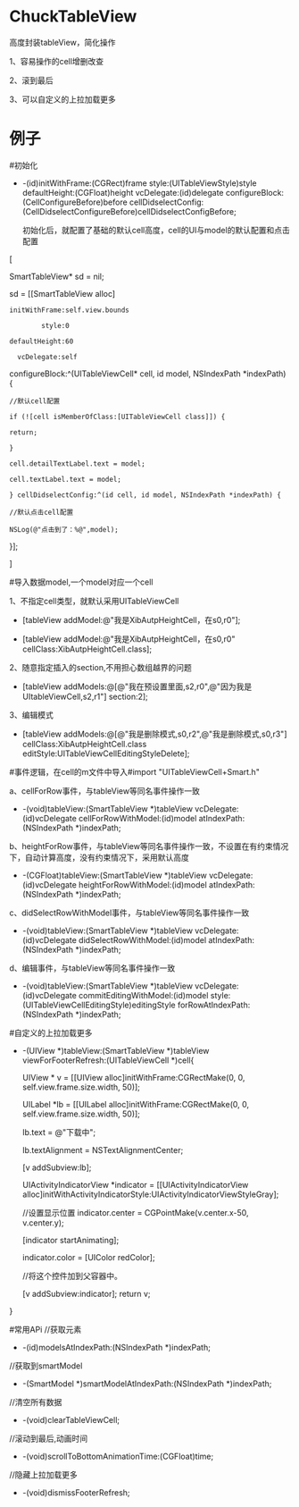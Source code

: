 # ChuckTableView

高度封装tableView，简化操作

  1、容易操作的cell增删改查

  2、滚到最后

  3、可以自定义的上拉加载更多


# 例子

#初始化

- -(id)initWithFrame:(CGRect)frame
              style:(UITableViewStyle)style
      defaultHeight:(CGFloat)height
         vcDelegate:(id)delegate
     configureBlock:(CellConfigureBefore)before
cellDidselectConfig:(CellDidselectConfigureBefore)cellDidselectConfigBefore;

  初始化后，就配置了基础的默认cell高度，cell的UI与model的默认配置和点击配置

[

SmartTableView* sd = nil;

sd = [[SmartTableView alloc]

    initWithFrame:self.view.bounds

            style:0

    defaultHeight:60

      vcDelegate:self

  configureBlock:^(UITableViewCell* cell, id model, NSIndexPath *indexPath) {

    //默认cell配置

    if (![cell isMemberOfClass:[UITableViewCell class]]) {

    return;

    }

    cell.detailTextLabel.text = model;

    cell.textLabel.text = model;

    } cellDidselectConfig:^(id cell, id model, NSIndexPath *indexPath) {

    //默认点击cell配置

    NSLog(@"点击到了：%@",model);

}];

]

#导入数据model,一个model对应一个cell

 1、不指定cell类型，就默认采用UITableViewCell

-  [tableView addModel:@"我是XibAutpHeightCell，在s0,r0"];

-  [tableView addModel:@"我是XibAutpHeightCell，在s0,r0" cellClass:XibAutpHeightCell.class];

 2、随意指定插入的section,不用担心数组越界的问题

-  [tableView addModels:@[@"我在预设置里面,s2,r0",@"因为我是UItableViewCell,s2,r1"] section:2];

 3、编辑模式

-  [tableView addModels:@[@"我是删除模式,s0,r2",@"我是删除模式,s0,r3"] cellClass:XibAutpHeightCell.class editStyle:UITableViewCellEditingStyleDelete];

#事件逻辑，在cell的m文件中导入#import "UITableViewCell+Smart.h"

a、cellForRow事件，与tableView等同名事件操作一致

- -(void)tableView:(SmartTableView *)tableView vcDelegate:(id)vcDelegate cellForRowWithModel:(id)model atIndexPath:(NSIndexPath *)indexPath;

b、heightForRow事件，与tableView等同名事件操作一致，不设置在有约束情况下，自动计算高度，没有约束情况下，采用默认高度

- -(CGFloat)tableView:(SmartTableView *)tableView vcDelegate:(id)vcDelegate heightForRowWithModel:(id)model atIndexPath:(NSIndexPath *)indexPath;

c、didSelectRowWithModel事件，与tableView等同名事件操作一致

- -(void)tableView:(SmartTableView *)tableView vcDelegate:(id)vcDelegate didSelectRowWithModel:(id)model atIndexPath:(NSIndexPath *)indexPath;

d、编辑事件，与tableView等同名事件操作一致

- -(void)tableView:(SmartTableView *)tableView vcDelegate:(id)vcDelegate commitEditingWithModel:(id)model style:(UITableViewCellEditingStyle)editingStyle forRowAtIndexPath:(NSIndexPath *)indexPath;

#自定义的上拉加载更多

- -(UIView *)tableView:(SmartTableView *)tableView viewForFooterRefresh:(UITableViewCell *)cell{

    UIView * v = [[UIView alloc]initWithFrame:CGRectMake(0, 0, self.view.frame.size.width, 50)];

    UILabel *lb = [[UILabel alloc]initWithFrame:CGRectMake(0, 0, self.view.frame.size.width, 50)];

    lb.text = @"下载中";

    lb.textAlignment = NSTextAlignmentCenter;

    [v addSubview:lb];

    UIActivityIndicatorView *indicator = [[UIActivityIndicatorView alloc]initWithActivityIndicatorStyle:UIActivityIndicatorViewStyleGray];

    //设置显示位置
    indicator.center = CGPointMake(v.center.x-50, v.center.y);

    [indicator startAnimating];

    indicator.color = [UIColor redColor];

    //将这个控件加到父容器中。

    [v addSubview:indicator];
    return v;

}

#常用APi
//获取元素

- -(id)modelsAtIndexPath:(NSIndexPath *)indexPath;

//获取到smartModel

- -(SmartModel *)smartModelAtIndexPath:(NSIndexPath *)indexPath;

//清空所有数据

- -(void)clearTableViewCell;

//滚动到最后,动画时间

- -(void)scrollToBottomAnimationTime:(CGFloat)time;

//隐藏上拉加载更多

- -(void)dismissFooterRefresh;


